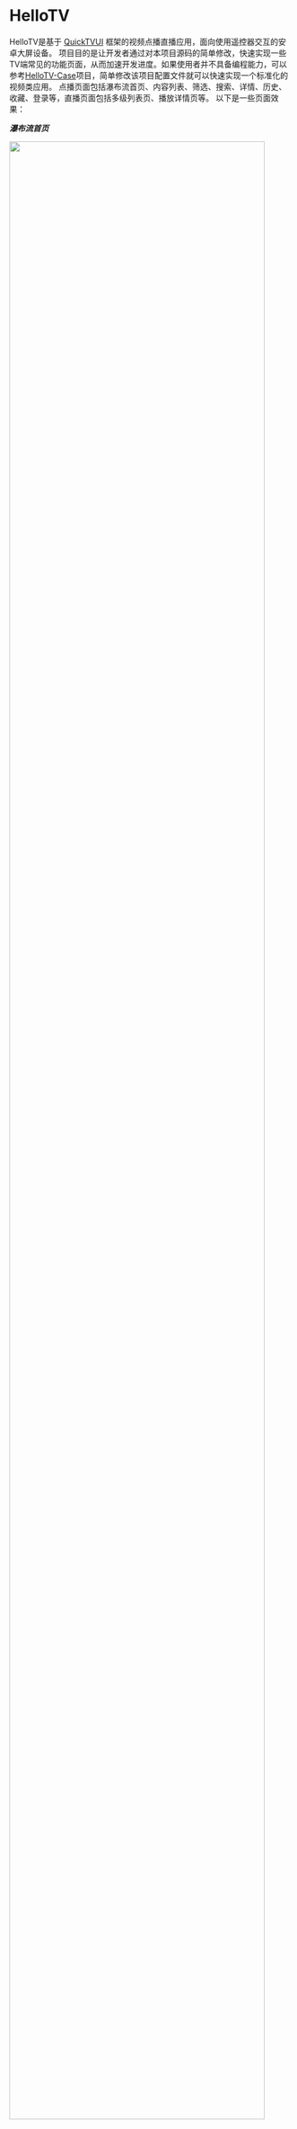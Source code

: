 
# HelloTV

HelloTV是基于 [QuickTVUI](http://quicktvui.com/) 框架的视频点播直播应用，面向使用遥控器交互的安卓大屏设备。
项目目的是让开发者通过对本项目源码的简单修改，快速实现一些TV端常见的功能页面，从而加速开发进度。如果使用者并不具备编程能力，可以参考[HelloTV-Case](https://github.com/quicktvui/HelloTV-Case)项目，简单修改该项目配置文件就可以快速实现一个标准化的视频类应用。
点播页面包括瀑布流首页、内容列表、筛选、搜索、详情、历史、收藏、登录等，直播页面包括多级列表页、播放详情页等。
以下是一些页面效果：

***瀑布流首页***

<img width="95%" src="https://extcdn.hsrc.tv/data_center/files/2024/07/10/9a62dd70-e787-4d5f-8294-d2acd79c23bf.jpeg"/>

***搜索***

<img width="95%" src="https://extcdn.hsrc.tv/data_center/files/2024/07/10/9204f370-3230-4f56-b7df-c4da1283fd89.jpeg"/>

***筛选***

<img width="95%" src="https://extcdn.hsrc.tv/data_center/files/2024/07/10/3c860f27-cefe-47a9-b3ea-c9bbe761e2e2.jpeg"/>

***详情页***

<img width="95%" src="https://extcdn.hsrc.tv/data_center/files/2024/07/10/c2c6d9e0-ca8a-4ff1-a5ce-e639395ad33f.jpeg"/>

***内容编辑页***

<img width="95%" src="https://extcdn.hsrc.tv/data_center/files/2024/07/10/fc811902-d468-4828-b030-0f7561c1816b.jpeg"/>

## 快速开始

### 调试
#### 1. 确认编译环境
建议windows:
- node version 16.20.2
- npm version 8.10


#### 2. 安装运行Runtime
下载并安装 [运行环境](/zh-CN/runtime/runtime) (需要日志时使用debug包，否则使用release)

#### 3. 安装依赖
进入项目录下
```bash
npm install --legacy-peer-deps
```
#### 4. 编译调试
```bash
npm run dev
```
#### 5. 打开运行Runtime apk，查看效果

点击下图加载测试代码

<img width="95%" src="/guide/basic/debug_runtime_ok.jpg"/>


::: warning 注意：这里电脑调试地址要改成你电脑本机ip
:::

```bash
adb shell am broadcast -a  com.extscreen.runtime.ACTION_CHANGE_DEBUG_SERVER --es ip 192.168.xx.xx(电脑IP地址)
```
关于adb等其它配置具体说明请查看 <u>[安装和环境配置](/zh-CN/guide/basic/installation) </u>


最后看到加载出页面，表示完成调试，即可随时修改源码查看效果。


#### 6. 打包生成APK

[APK配置](https://github.com/quicktvui/hellotv/blob/master/android/README.md)

``` bash
# 生成debug包
npm run build-apk-debug
# 生成release包
npm run build-apk-release
```
打包完成后apk在 `./android/app/build/outputs/apk/` 文件夹下



## 开发进度
- [x] 瀑布流首页
- [x] 搜索页
- [x] 媒资详情页
- [x] 筛选页
- [x] 多级列表页
- [x] 一键打包生成APK

以上页面开发完成

开发中
- [ ] 内容编辑页
- [ ] 短视频浏览

## 其他
更多信息请查看[源码](https://github.com/quicktvui/hellotv)
